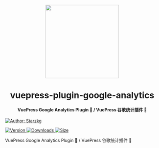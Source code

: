 <!-- markdownlint-disable -->
<p align="center">
  <img width="240" src="https://vuepress-star.shentuzhigang.cn/images/hero.png" style="text-align: center;"/>
</p>
<h1 align="center">vuepress-plugin-google-analytics</h1>
<h4 align="center">VuePress Google Analytics Plugin 📄 / VuePress 谷歌统计插件 📄</h4>

[![Author: Starzkg](https://img.shields.io/badge/Author-Starzkg-blue.svg?style=for-the-badge)](https://shentuzhigang.cn)

<!-- markdownlint-restore -->

[![Version](https://img.shields.io/npm/v/@starzkg/vuepress-plugin-google-analytics.svg?style=flat-square&logo=npm) ![Downloads](https://img.shields.io/npm/dm/@starzkg/vuepress-plugin-google-analytics.svg?style=flat-square&logo=npm) ![Size](https://img.shields.io/bundlephobia/min/@starzkg/vuepress-plugin-google-analytics?style=flat-square&logo=npm)](https://www.npmjs.com/package/@starzkg/vuepress-plugin-google-analytics)

VuePress Google Analytics Plugin 📄 / VuePress 谷歌统计插件 📄
